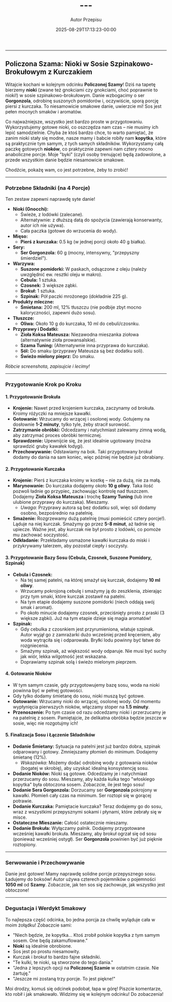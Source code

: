 ﻿---
draft: true
title: "---"
author: "Autor Przepisu"
recipe_image: images/recipe-headers/default.avif
date: 2025-08-29T17:13:23-00:00
categories: ["do-kategoryzacji"]
tags: ["draft"]
tagline: "Przepis do sformatowania"
servings: 4
prep_time: 15
cook: true
cook_time: 30
calories: 300
protein: 20
fat: 10
carbohydrate: 25
---
---

## **Policzona Szama: Nioki w Sosie Szpinakowo-Brokułowym z Kurczakiem**

Witajcie kochani w kolejnym odcinku **Policzonej Szamy**! Dziś na tapetę bierzemy **nioki** (zwane też gnokciami czy gnokciami, choć poprawnie to nioki!) w sosie szpinakowo-brokułowym. Danie wzbogacimy o ser **Gorgonzola**, odrobinę suszonych pomidorów i, oczywiście, sporą porcję piersi z kurczaka. To niesamowicie smakowe danie, uwierzcie mi! Sos jest pełen mocnych smaków i aromatów.

Co najważniejsze, wszystko jest bardzo proste w przygotowaniu. Wykorzystujemy gotowe nioki, co oszczędza nam czas – nie musimy ich lepić samodzielnie. Chyba że ktoś bardzo chce, to warto pamiętać, że zanim nioki stały się modne, nasze mamy i babcie robiły nam **kopytka**, które są praktycznie tym samym, z tych samych składników. Wykorzystamy całą paczkę gotowych **nioków**, co praktycznie zapewni nam cztery mocno anaboliczne porcje. Moje "byki" (czyli osoby trenujące) będą zadowolone, a przede wszystkim danie będzie niesamowicie smakowe.

Chodźcie, pokażę wam, co jest potrzebne, żeby to zrobić!

---

### **Potrzebne Składniki (na 4 Porcje)**

Ten zestaw zapewni naprawdę syte danie!

*   **Nioki (Gnocchi):**
    *   Świeże, z lodówki (zalecane).
    *   Alternatywnie: z dłuższą datą do spożycia (zawierają konserwanty, autor ich nie używa).
    *   Cała paczka (gotowe do wrzucenia do wody).
*   **Mięso:**
    *   **Pierś z kurczaka:** 0.5 kg (w jednej porcji około 40 g białka).
*   **Sery:**
    *   **Ser Gorgonzola:** 60 g (mocny, intensywny, "przepyszny śmierdziel").
*   **Warzywa:**
    *   **Suszone pomidorki:** W paskach, odsączone z oleju (należy uwzględnić ew. resztki oleju w makro).
    *   **Cebula:** 1 sztuka.
    *   **Czosnek:** 3 większe ząbki.
    *   **Brokuł:** 1 sztuka.
    *   **Szpinak:** Pół paczki mrożonego (dokładnie 225 g).
*   **Produkty mleczne:**
    *   **Śmietana:** 200 ml, 12% tłuszczu (nie podbije zbyt mocno kaloryczności, zapewni dużo sosu).
*   **Tłuszcze:**
    *   **Oliwa:** Około 10 g do kurczaka, 10 ml do cebuli/czosnku.
*   **Przyprawy i Dodatki:**
    *   **Zioła Koksa Mateusza:** Niezawodna mieszanka ziołowa (alternatywnie zioła prowansalskie).
    *   **Szama Tuning:** (Alternatywnie inna przyprawa do kurczaka).
    *   **Sól:** Do smaku (przyprawy Mateusza są bez dodatku soli).
    *   **Świeżo mielony pieprz:** Do smaku.

*Róbcie screenshota, zapisujcie i lecimy!*

---

### **Przygotowanie Krok po Kroku**

#### **1. Przygotowanie Brokuła**

*   **Krojenie:** Nawet przed krojeniem kurczaka, zaczynamy od brokuła. Kroimy różyczki na mniejsze kawałki.
*   **Gotowanie:** Wrzucamy do wrzącej i osolonej wody. Gotujemy na dosłownie **1-2 minuty**, tylko tyle, żeby stracił surowość.
*   **Zatrzymanie obróbki:** Odcedzamy i natychmiast zalewamy zimną wodą, aby zatrzymać proces obróbki termicznej.
*   **Sprawdzenie:** Upewnijcie się, że jest idealnie ugotowany (można sprawdzić gruby kawałek łodygi).
*   **Przechowywanie:** Odstawiamy na bok. Taki przygotowany brokuł dodamy do dania na sam koniec, więc później nie będzie już obrabiany.

#### **2. Przygotowanie Kurczaka**

*   **Krojenie:** Pierś z kurczaka kroimy w kostkę – nie za dużą, nie za małą.
*   **Marynowanie:** Do kurczaka dodajemy około **10 g oliwy**. Taka ilość pozwoli ładnie go przypiec, zachowując kontrolę nad tłuszczem. Dodajemy **Zioła Koksa Mateusza** i trochę **Szamy Tuning** (lub inne ulubione przyprawy do kurczaka). Mieszamy.
    *   *Uwaga:* Przyprawy autora są bez dodatku soli, więc sól dodamy osobno, bezpośrednio na patelnię.
*   **Smażenie:** Rozgrzewamy dużą patelnię (musi pomieścić cztery porcje!). Ląduje na niej kurczak. Smażymy go przez **5-8 minut**, aż ładnie się upiecze. Ważne jest, aby kurczak nie był prosto z lodówki, co pomoże mu zachować soczystość.
*   **Odkładanie:** Przekładamy usmażone kawałki kurczaka do miski i przykrywamy talerzem, aby pozostał ciepły i soczysty.

#### **3. Przygotowanie Bazy Sosu (Cebula, Czosnek, Suszone Pomidory, Szpinak)**

*   **Cebula i Czosnek:**
    *   Na tej samej patelni, na której smażył się kurczak, dodajemy **10 ml oliwy**.
    *   Wrzucamy pokrojoną cebulę i smażymy ją do zeszklenia, zbierając przy tym smaki, które kurczak zostawił na patelni.
    *   Na tym etapie dodajemy suszone pomidorki (niech oddają swój smak i aromat).
    *   Po około minucie dodajemy czosnek, przeciśnięty prosto z praski (3 większe ząbki). Już na tym etapie dzieje się magia aromatów!
*   **Szpinak:**
    *   Gdy cebulka z czosnkiem jest przyrumieniona, wlatuje szpinak. Autor wyjął go z zamrażarki dużo wcześniej przed kręceniem, aby woda wytrąciła się i odparowała. Bryłki lodu powinny być łatwe do rozgniecenia.
    *   Smażymy szpinak, aż większość wody odparuje. Nie musi być suchy jak wiór, lekka wilgotność jest wskazana.
    *   Doprawiamy szpinak solą i świeżo mielonym pieprzem.

#### **4. Gotowanie Nioków**

*   W tym samym czasie, gdy przygotowujemy bazę sosu, woda na nioki powinna być w pełnej gotowości.
*   Gdy tylko dodamy śmietanę do sosu, nioki muszą być gotowe.
*   **Gotowanie:** Wrzucamy nioki do wrzącej, osolonej wody. Od momentu wypłynięcia pierwszych nioków, włączamy stoper na **1.5 minuty**.
*   **Przenoszenie:** Po tym czasie od razu odcedzamy nioki i przerzucamy je na patelnię z sosem. Pamiętajcie, że delikatna obróbka będzie jeszcze w sosie, więc nie rozgotujmy ich!

#### **5. Finalizacja Sosu i Łączenie Składników**

*   **Dodanie Śmietany:** Sytuacja na patelni jest już bardzo dobra, szpinak odparowany i gotowy. Zmniejszamy płomień do minimum. Dodajemy śmietanę (12%).
    *   *Wskazówka:* Możemy dodać odrobinę wody z gotowania nioków (bogatej w skrobię), aby uzyskać idealną konsystencję sosu.
*   **Dodanie Nioków:** Nioki są gotowe. Odcedzamy je i natychmiast przerzucamy do sosu. Mieszamy, aby każda kulka tego "włoskiego kopytka" była obtoczona sosem. Zobaczcie, ile jest tego sosu!
*   **Dodanie Sera Gorgonzola:** Dorzucamy ser **Gorgonzola** pokrojony w kawałki. Płomień cały czas na minimum. Ser roztopi się w gorącej potrawie.
*   **Dodanie Kurczaka:** Pamiętacie kurczaka? Teraz dodajemy go do sosu, wraz z wszystkimi przepysznymi sokami i płynami, które zebrały się w misce.
*   **Ostateczne Mieszanie:** Całość ostatecznie mieszamy.
*   **Dodanie Brokuła:** Wyłączamy palnik. Dodajemy przygotowane wcześniej kawałki brokuła. Mieszamy, aby brokuł ogrzał się od sosu (ponieważ wcześniej ostygł). Ser **Gorgonzola** powinien być już pięknie roztopiony.

---

### **Serwowanie i Przechowywanie**

Danie jest gotowe! Mamy naprawdę solidne porcje przepysznego sosu.
Ładujemy do boksów! Autor używa czterech pojemników o pojemności **1050 ml** od **Szamy**.
Zobaczcie, jak ten sos się zachowuje, jak wszystko jest obtoczone!

---

### **Degustacja i Werdykt Smakowy**

To najlepsza część odcinka, bo jedna porcja za chwilę wyląduje cała w moim żołądku!
Zobaczcie sami:
*   "Niech będzie, że kopytka... Ktoś zrobił polskie kopytka z tym samym sosem. One będą zakamuflowane."
*   **Nioki** są idealnie obrobione.
*   Sos jest po prostu niesamowity.
*   Kurczak i brokuł to bardzo fajne składniki.
*   "Te kulki, te nioki, są stworzone do tego dania."
*   "Jedna z lepszych opcji na **Policzonej Szamie** w ostatnim czasie. Nie żartuję."
*   "Jeszcze mi zostaną trzy porcje. To jest piękne!"

Moi drodzy, komuś się odcinek podobał, łapa w górę! Piszcie komentarze, kto robił i jak smakowało. Widzimy się w kolejnym odcinku! Do zobaczenia!